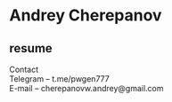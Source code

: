 # Andrey Cherepanov
<h2>resume</h2> 
Contact</br>
Telegram – t.me/pwgen777</br>
E-mail – cherepanovw.andrey@gmail.com</br>
